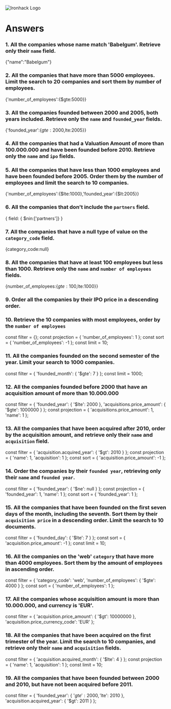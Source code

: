 ![Ironhack Logo](https://i.imgur.com/1QgrNNw.png)

# Answers

### 1. All the companies whose name match 'Babelgum'. Retrieve only their `name` field.

{"name":"Babelgum"}



### 2. All the companies that have more than 5000 employees. Limit the search to 20 companies and sort them by **number of employees**.

{'number_of_employees':{$gte:5000}}

### 3. All the companies founded between 2000 and 2005, both years included. Retrieve only the `name` and `founded_year` fields.

{'founded_year':{$gte:2000,$lte:2005}}

### 4. All the companies that had a Valuation Amount of more than 100.000.000 and have been founded before 2010. Retrieve only the `name` and `ipo` fields.

<!-- Your Code Goes Here -->

### 5. All the companies that have less than 1000 employees and have been founded before 2005. Order them by the number of employees and limit the search to 10 companies.

{'number_of_employees':{$lte:1000},'founded_year':{$lt:2005}}

### 6. All the companies that don't include the `partners` field.

{ field: { $nin:['partners']} }


### 7. All the companies that have a null type of value on the `category_code` field.

{category_code:null}

### 8. All the companies that have at least 100 employees but less than 1000. Retrieve only the `name` and `number of employees` fields.

{number_of_employees:{$gte:100,$lte:1000}}


### 9. Order all the companies by their IPO price in a descending order.

<!-- Your Code Goes Here -->

### 10. Retrieve the 10 companies with most employees, order by the `number of employees`

const filter = {};
const projection = {
  'number_of_employees': 1
};
const sort = {
  'number_of_employees': -1
};
const limit = 10;



### 11. All the companies founded on the second semester of the year. Limit your search to 1000 companies.

const filter = {
  'founded_month': {
    '$gte': 7
  }
};
const limit = 1000;


### 12. All the companies founded before 2000 that have an acquisition amount of more than 10.000.000

const filter = {
  'founded_year': {
    '$lte': 2000
  }, 
  'acquisitions.price_amount': {
    '$gte': 1000000
  }
};
const projection = {
  'acquisitions.price_amount': 1, 
  'name': 1
};



### 13. All the companies that have been acquired after 2010, order by the acquisition amount, and retrieve only their `name` and `acquisition` field.

const filter = {
  'acquisition.acquired_year': {
    '$gt': 2010
  }
};
const projection = {
  'name': 1, 
  'acquisition': 1
};
const sort = {
  'acquisition.price_amount': -1
};


### 14. Order the companies by their `founded year`, retrieving only their `name` and `founded year`.

const filter = {
  'founded_year': {
    '$ne': null
  }
};
const projection = {
  'founded_year': 1, 
  'name': 1
};
const sort = {
  'founded_year': 1
};




### 15. All the companies that have been founded on the first seven days of the month, including the seventh. Sort them by their `acquisition price` in a descending order. Limit the search to 10 documents.

const filter = {
  'founded_day': {
    '$lte': 7
  }
};
const sort = {
  'acquisition.price_amount': -1
};
const limit = 10;



### 16. All the companies on the 'web' `category` that have more than 4000 employees. Sort them by the amount of employees in ascending order.

const filter = {
  'category_code': 'web', 
  'number_of_employees': {
    '$gte': 4000
  }
};
const sort = {
  'number_of_employees': 1
};


### 17. All the companies whose acquisition amount is more than 10.000.000, and currency is 'EUR'.

const filter = {
  'acquisition.price_amount': {
    '$gt': 10000000
  }, 
  'acquisition.price_currency_code': 'EUR'
};


### 18. All the companies that have been acquired on the first trimester of the year. Limit the search to 10 companies, and retrieve only their `name` and `acquisition` fields.
const filter = {
  'acquisition.acquired_month': {
    '$lte': 4
  }
};
const projection = {
  'name': 1, 
  'acquisition': 1
};
const limit = 10;


### 19. All the companies that have been founded between 2000 and 2010, but have not been acquired before 2011.


const filter = {
  'founded_year': {
    '$gte': 2000, 
    '$lte': 2010
  }, 
  'acquisition.acquired_year': {
    '$gt': 2011
  }
};


